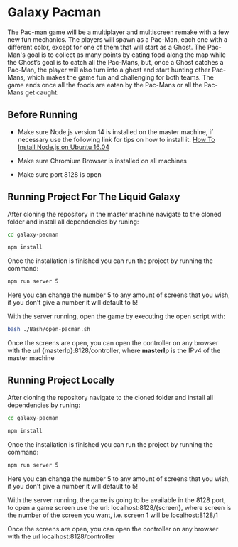 # Galaxy Pacman

The Pac-man game will be a multiplayer and multiscreen remake with a few new fun mechanics. The players will spawn as a Pac-Man, each one with a different color, except for one of them that will start as a Ghost. The Pac-Man's goal is to collect as many points by eating food along the map while the Ghost’s goal is to catch all the Pac-Mans, but, once a Ghost catches a Pac-Man, the player will also turn into a ghost and start hunting other Pac-Mans, which makes the game fun and challenging for both teams. The game ends once all the foods are eaten by the Pac-Mans or all the Pac-Mans get caught.

## Before Running
- Make sure Node.js version 14 is installed on the master machine, if necessary use the following link for tips on how to install it:
[How To Install Node.js on Ubuntu 16.04](https://tecadmin.net/install-latest-nodejs-npm-on-ubuntu/)

- Make sure Chromium Browser is installed on all machines

- Make sure port 8128 is open

## Running Project For The Liquid Galaxy
After cloning the repository in the master machine navigate to the cloned folder and install all dependencies by runing:
```bash
cd galaxy-pacman

npm install
```

Once the installation is finished you can run the project by running the command:
```bash
npm run server 5
```
Here you can change the number 5 to any amount of screens that you wish, if you don't give a number it will default to 5!

With the server running, open the game by executing the open script with:
```bash
bash ./Bash/open-pacman.sh
```

Once the screens are open, you can open the controller on any browser with the url {masterIp}:8128/controller, where **masterIp** is the IPv4 of the master machine

## Running Project Locally
After cloning the repository navigate to the cloned folder and install all dependencies by runing:
```bash
cd galaxy-pacman

npm install
```

Once the installation is finished you can run the project by running the command:
```bash
npm run server 5
```
Here you can change the number 5 to any amount of screens that you wish, if you don't give a number it will default to 5!

With the server running, the game is going to be available in the 8128 port, to open a game screen use the url: localhost:8128/{screen}, where screen is the number of the screen you want, i.e. screen 1 will be localhost:8128/1

Once the screens are open, you can open the controller on any browser with the url localhost:8128/controller